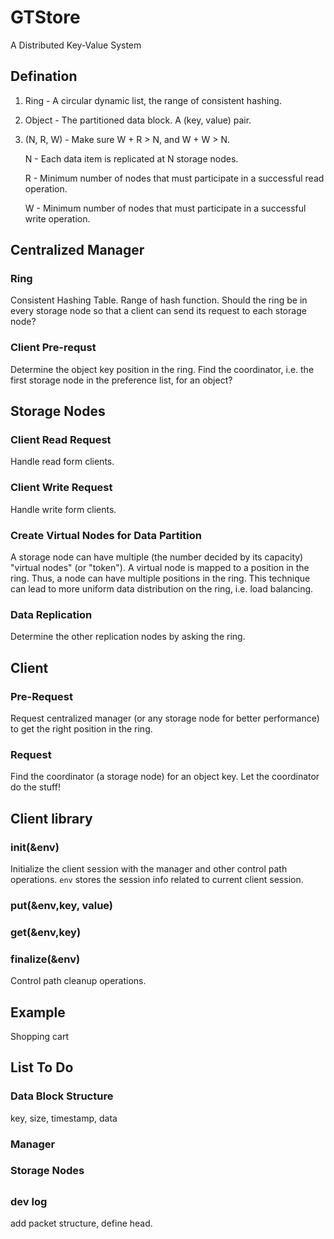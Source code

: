 # GTStore
A Distributed Key-Value System


## Defination
1. Ring - A circular dynamic list, the range of consistent hashing.

2. Object - The partitioned data block. A (key, value) pair.

3. (N, R, W) - Make sure W + R > N, and W + W > N.

   N - Each data item is replicated at N storage nodes.

   R - Minimum number of nodes that must participate in a successful read operation.

   W - Minimum number of nodes that must participate in a successful write operation.


## Centralized Manager
### Ring
Consistent Hashing Table.
Range of hash function.
Should the ring be in every storage node so that a client can send its request to each storage node?

### Client Pre-requst
Determine the object key position in the ring.
Find the coordinator, i.e. the first storage node in the preference list, for an object?


## Storage Nodes
### Client Read Request
Handle read form clients.

### Client Write Request
Handle write form clients.

### Create Virtual Nodes for Data Partition
A storage node can have multiple (the number decided by its capacity) "virtual nodes" (or "token"). A virtual node is mapped to a position in the ring. Thus, a node can have multiple positions in the ring. This technique can lead to more uniform data distribution on the ring, i.e. load balancing.

### Data Replication
Determine the other replication nodes by asking the ring.


## Client
### Pre-Request
Request centralized manager (or any storage node for better performance) to get the right position in the ring.

### Request
Find the coordinator (a storage node) for an object key. Let the coordinator do the stuff!


## Client library
### init(&env)
Initialize the client session with the manager and other control path operations. `env` stores the session info related to current client session.

### put(&env,key, value)
### get(&env,key)
### finalize(&env) 
Control path cleanup operations.

## Example
Shopping cart


## List To Do

### Data Block Structure
key, size, timestamp, data

### Manager

### Storage Nodes

##
### dev log
add packet structure, define head.
